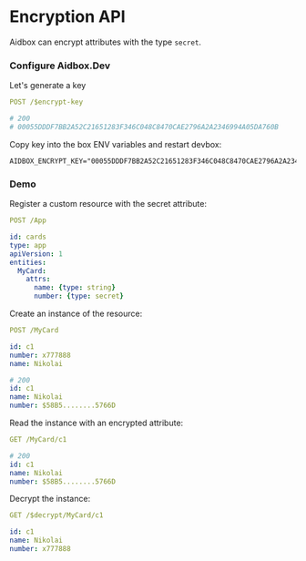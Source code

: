 # Encryption API

Aidbox can encrypt attributes with the type `secret`.

### Configure Aidbox.Dev

Let's generate a key

```yaml
POST /$encrypt-key

# 200
# 00055DDDF7BB2A52C21651283F346C048C8470CAE2796A2A2346994A05DA760B
```

Copy key into the box ENV variables and restart devbox:

```text
AIDBOX_ENCRYPT_KEY="00055DDDF7BB2A52C21651283F346C048C8470CAE2796A2A2346994A05DA760B"
```

### Demo

Register a custom resource with the secret attribute:

```yaml
POST /App

id: cards
type: app
apiVersion: 1
entities:
  MyCard:
    attrs:
      name: {type: string}
      number: {type: secret}
```

Create an instance of the resource:

```yaml
POST /MyCard

id: c1
number: x777888
name: Nikolai

# 200
id: c1
name: Nikolai
number: $58B5........5766D
```

Read the instance with an encrypted attribute:

```yaml
GET /MyCard/c1

# 200
id: c1
name: Nikolai
number: $58B5........5766D
```

Decrypt the instance:

```yaml
GET /$decrypt/MyCard/c1

id: c1
name: Nikolai
number: x777888
```

